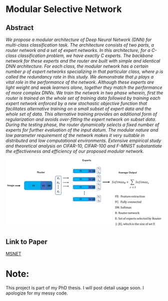 # Modular Selective Network

## Abstract
*We propose a modular architecture of Deep Neural Network (DNN) for multi-class classification task. The architecture consists of two parts, a router network and a set of expert networks. In this architecture, for a C-class classification problem, we have exactly C experts. The backbone network for these experts and the router are built with simple and identical DNN architecture. For each class, the modular network has a certain number ρ of expert networks specializing in that particular class, where ρ is called the redundancy rate in this study. We demonstrate that ρ plays a vital role in the performance of the network. Although these experts are light weight and weak learners alone, together they match the performance of more complex DNNs. We train the network in two phase wherein, first the router is trained on the whole set of training data followed by training each expert network enforced by a new stochastic objective function that facilitates alternative training on a small subset of expert data and the whole set of data. This alternative training provides an additional form of regularization and avoids over-fitting the expert network on subset data. During the testing phase, the router dynamically selects a fixed number of experts for further evaluation of the input datum. The modular nature and low parameter requirement of the network makes it very suitable in distributed and low computational environments. Extensive empirical study and theoretical analysis on CIFAR-10, CIFAR-100 and F-MNIST substantiate the effectiveness and efficiency of our proposed modular network.*

<img src="overall.png" width=700/> 


## Link to Paper
[MSNET](https://link.springer.com/article/10.1007/s13042-020-01201-8)

# Note:
This project is part of my PhD thesis. I will post detail usage soon.
I apologize for my messy code.



